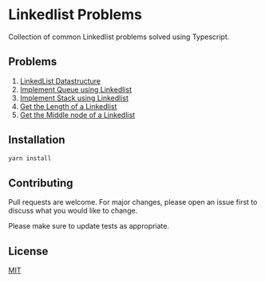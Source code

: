 # Linkedlist Problems

Collection of common Linkedlist problems solved using Typescript.

## Problems
1. [LinkedList Datastructure](./src/problems/Linkedlist)
2. [Implement Queue using Linkedlist](./src/problems/Queue)
3. [Implement Stack using Linkedlist](./src/problems/Stack)
4. [Get the Length of a Linkedlist](./src/problems/GetLength)
5. [Get the Middle node of a Linkedlist](./src/problems/GetMiddle)

## Installation

```bash
yarn install
```

## Contributing
Pull requests are welcome. For major changes, please open an issue first to discuss what you would like to change.

Please make sure to update tests as appropriate.

## License
[MIT](https://choosealicense.com/licenses/mit/)